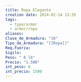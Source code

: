 ```yaml
---
title: Ropa Elegante
creation date: 2024-02-14 13:35
tags:
  - type/armor
  - armor/ropa
aliases: 
Clase_de_Armadura: "10"
Tipo_de_Armadura: "[[Ropa]]"
Req.Fuerza: 
Sigilo: 
Peso: " 6 lb"
Precio: "1.500"
int_peso: 6
int_precio: 1500
---
```


